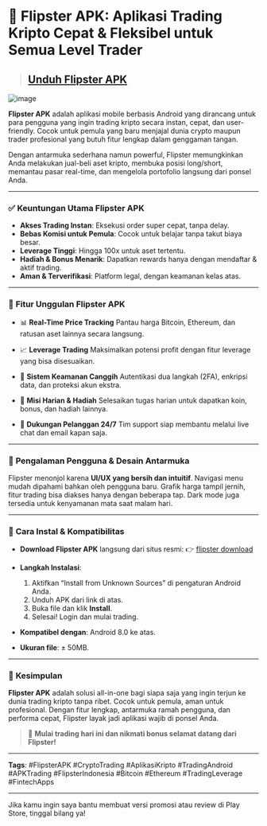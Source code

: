 
# 📲 **Flipster APK: Aplikasi Trading Kripto Cepat & Fleksibel untuk Semua Level Trader**
>## [Unduh Flipster APK](https://apkmodjoy.net/id/flipster/)
![image](https://github.com/user-attachments/assets/f65b11f0-a0d5-4d04-813d-be93f2e3bacf)

**Flipster APK** adalah aplikasi mobile berbasis Android yang dirancang untuk para pengguna yang ingin trading kripto secara instan, cepat, dan user-friendly. Cocok untuk pemula yang baru menjajal dunia crypto maupun trader profesional yang butuh fitur lengkap dalam genggaman tangan.

Dengan antarmuka sederhana namun powerful, Flipster memungkinkan Anda melakukan jual-beli aset kripto, membuka posisi long/short, memantau pasar real-time, dan mengelola portofolio langsung dari ponsel Anda.

---

### ✅ **Keuntungan Utama Flipster APK**

* **Akses Trading Instan**: Eksekusi order super cepat, tanpa delay.
* **Bebas Komisi untuk Pemula**: Cocok untuk belajar tanpa takut biaya besar.
* **Leverage Tinggi**: Hingga 100x untuk aset tertentu.
* **Hadiah & Bonus Menarik**: Dapatkan rewards hanya dengan mendaftar & aktif trading.
* **Aman & Terverifikasi**: Platform legal, dengan keamanan kelas atas.

---

### 🌟 **Fitur Unggulan Flipster APK**

* 📊 **Real-Time Price Tracking**
  Pantau harga Bitcoin, Ethereum, dan ratusan aset lainnya secara langsung.

* 📈 **Leverage Trading**
  Maksimalkan potensi profit dengan fitur leverage yang bisa disesuaikan.

* 🔐 **Sistem Keamanan Canggih**
  Autentikasi dua langkah (2FA), enkripsi data, dan proteksi akun ekstra.

* 🎁 **Misi Harian & Hadiah**
  Selesaikan tugas harian untuk dapatkan koin, bonus, dan hadiah lainnya.

* 💬 **Dukungan Pelanggan 24/7**
  Tim support siap membantu melalui live chat dan email kapan saja.

---

### 📱 **Pengalaman Pengguna & Desain Antarmuka**

Flipster menonjol karena **UI/UX yang bersih dan intuitif**. Navigasi menu mudah dipahami bahkan oleh pengguna baru. Grafik harga tampil jernih, fitur trading bisa diakses hanya dengan beberapa tap. Dark mode juga tersedia untuk kenyamanan mata saat malam hari.

---

### 🔧 **Cara Instal & Kompatibilitas**

* **Download Flipster APK** langsung dari situs resmi:
  👉 [flipster download](https://apkmodjoy.net/id/flipster/)

* **Langkah Instalasi**:

  1. Aktifkan “Install from Unknown Sources” di pengaturan Android Anda.
  2. Unduh APK dari link di atas.
  3. Buka file dan klik **Install**.
  4. Selesai! Login dan mulai trading.

* **Kompatibel dengan**: Android 8.0 ke atas.

* **Ukuran file**: ± 50MB.

---

### 🧾 **Kesimpulan**

**Flipster APK** adalah solusi all-in-one bagi siapa saja yang ingin terjun ke dunia trading kripto tanpa ribet. Cocok untuk pemula, aman untuk profesional. Dengan fitur lengkap, antarmuka ramah pengguna, dan performa cepat, Flipster layak jadi aplikasi wajib di ponsel Anda.

> 🚀 **Mulai trading hari ini dan nikmati bonus selamat datang dari Flipster!**

---

**Tags**:
\#FlipsterAPK #CryptoTrading #AplikasiKripto #TradingAndroid #APKTrading #FlipsterIndonesia #Bitcoin #Ethereum #TradingLeverage #FintechApps

---

Jika kamu ingin saya bantu membuat versi promosi atau review di Play Store, tinggal bilang ya!
<!--

**Here are some ideas to get you started:**

🙋‍♀️ A short introduction - what is your organization all about?
🌈 Contribution guidelines - how can the community get involved?
👩‍💻 Useful resources - where can the community find your docs? Is there anything else the community should know?
🍿 Fun facts - what does your team eat for breakfast?
🧙 Remember, you can do mighty things with the power of [Markdown](https://docs.github.com/github/writing-on-github/getting-started-with-writing-and-formatting-on-github/basic-writing-and-formatting-syntax)
-->
